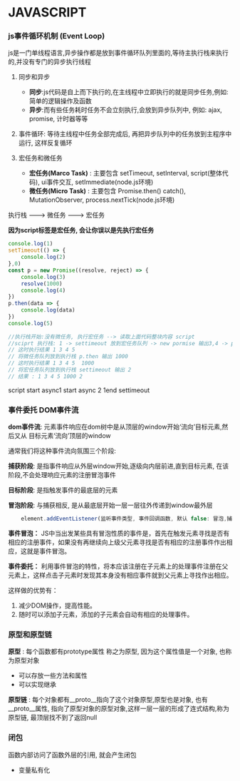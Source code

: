 # JAVASCRIPT

### js事件循环机制 (Event Loop)
js是一门单线程语言,异步操作都是放到事件循环队列里面的,等待主执行栈来执行的,并没有专门的异步执行线程
1. 同步和异步
    - **同步**:js代码是自上而下执行的,在主线程中立即执行的就是同步任务,例如: 简单的逻辑操作及函数
    - **异步**:而有些任务耗时任务不会立刻执行,会放到异步队列中, 例如: ajax, promise, 计时器等等

2. 事件循环: 等待主线程中任务全部完成后, 再把异步队列中的任务放到主程序中运行, 这样反复循环

3. 宏任务和微任务
    - **宏任务(Marco Task)** : 主要包含 setTimeout, setInterval, script(整体代码), ui事件交互, setImmediate(node.js环境)
    - **微任务(Micro Task)** : 主要包含 Promise.then() catch(), MutationObserver, process.nextTick(node.js环境)

执行栈 ---> 微任务 ---> 宏任务

**因为script标签是宏任务, 会让你误以是先执行宏任务**

```js
console.log(1)
setTimeout(() => {
    console.log(2)
},0)
const p = new Promise((resolve, reject) => {
    console.log(3)
    resolve(1000)
    console.log(4)
})
p.then(data => {
    console.log(data)
})
console.log(5)
 
//执行栈开始:没有微任务, 执行宏任务 --> 读取上面代码整块内容 script
//sciprt 执行栈: 1 -> settimeout 放到宏任务队列 -> new pormise 输出3,4 -> p.then() 放到微任务 -> 5
// 这时执行结果 1 3 4 5
// 将微任务队列放到执行栈 p.then 输出 1000
// 这时执行结果 1 3 4 5  1000
// 将宏任务队列放到执行栈 settimeout 输出 2
// 结果 : 1 3 4 5 1000 2   
```
script start 
async1 start
async 2
1end
settimeout

### 事件委托 DOM事件流
**dom事件流**: 元素事件响应在dom树中是从顶层的window开始‘流向’目标元素,然后又从 目标元素‘流向’顶层的window

通常我们将这种事件流向氛围三个阶段:

 **捕获阶段**: 是指事件响应从外层window开始,逐级向内层前进,直到目标元素, 在该阶段,不会处理响应元素的注册冒泡事件

 **目标阶段**: 是指触发事件的最底层的元素

 **冒泡阶段**: 与捕获相反, 是从最底层开始一层一层往外传递到window最外层

```js
    element.addEventListener(监听事件类型, 事件回调函数, 默认 false: 冒泡,捕获:true)
```
**事件冒泡：**
JS中当出发某些具有冒泡性质的事件是，首先在触发元素寻找是否有相应的注册事件，如果没有再继续向上级父元素寻找是否有相应的注册事件作出相应，这就是事件冒泡。

**事件委托：**
利用事件冒泡的特性，将本应该注册在子元素上的处理事件注册在父元素上，这样点击子元素时发现其本身没有相应事件就到父元素上寻找作出相应。

这样做的优势有：
1. 减少DOM操作，提高性能。
2. 随时可以添加子元素，添加的子元素会自动有相应的处理事件。


### 原型和原型链
**原型** : 每个函数都有prototype属性 称之为原型, 因为这个属性值是一个对象, 也称为原型对象

- 可以存放一些方法和属性
- 可以实现继承

**原型链** : 每个对象都有__proto__指向了这个对象原型,原型也是对象, 也有__proto__属性, 指向了原型对象的原型对象,这样一层一层的形成了连式结构,称为原型链, 最顶层找不到了返回null

### 闭包
函数内部访问了函数外层的引用, 就会产生闭包
- 变量私有化